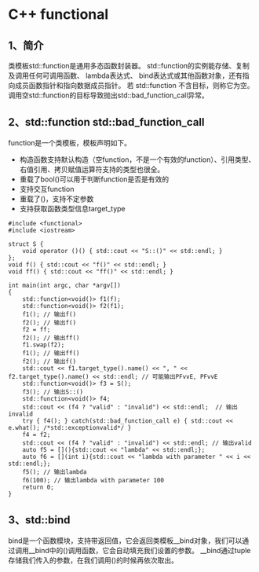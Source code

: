 # C++ functional

## 1、简介
类模板std::function是通用多态函数封装器。 std::function的实例能存储、复制及调用任何可调用函数、 lambda表达式、 bind表达式或其他函数对象，还有指向成员函数指针和指向数据成员指针。
若 std::function 不含目标，则称它为空。调用空std::function的目标导致抛出std::bad_function_call异常。

## 2、std::function std::bad_function_call
function是一个类模板，模板声明如下。

- 构造函数支持默认构造（空function，不是一个有效的function）、引用类型、右值引用、拷贝赋值运算符支持的类型也很全。
- 重载了bool()可以用于判断function是否是有效的
- 支持交互function
- 重载了()，支持不定参数
- 支持获取函数类型信息target_type
```
#include <functional>
#include <iostream>

struct S {
    void operator ()() { std::cout << "S::()" << std::endl; }
};
void f() { std::cout << "f()" << std::endl; }
void ff() { std::cout << "ff()" << std::endl; }

int main(int argc, char *argv[])
{
    std::function<void()> f1(f);
    std::function<void()> f2(f1);
    f1(); // 输出f()
    f2(); // 输出f()
    f2 = ff;
    f2(); // 输出ff()
    f1.swap(f2);
    f1(); // 输出ff()
    f2(); // 输出f()
    std::cout << f1.target_type().name() << ", " << f2.target_type().name() << std::endl; // 可能输出PFvvE, PFvvE
    std::function<void()> f3 = S();
    f3(); // 输出S::()
    std::function<void()> f4;
    std::cout << (f4 ? "valid" : "invalid") << std::endl;  // 输出invalid
    try { f4(); } catch(std::bad_function_call e) { std::cout << e.what(); /*std::exceptionvalid*/ }
    f4 = f2;
    std::cout << (f4 ? "valid" : "invalid") << std::endl; // 输出valid
    auto f5 = [](){std::cout << "lambda" << std::endl;};
    auto f6 = [](int i){std::cout << "lambda with parameter " << i << std::endl;};
    f5(); // 输出lambda
    f6(100); // 输出lambda with parameter 100
    return 0;
}
```

## 3、std::bind
bind是一个函数模块，支持带返回值，它会返回类模板__bind对象，我们可以通过调用__bind中的()调用函数，它会自动填充我们设置的参数。
__bind通过tuple存储我们传入的参数，在我们调用()的时候再依次取出。






